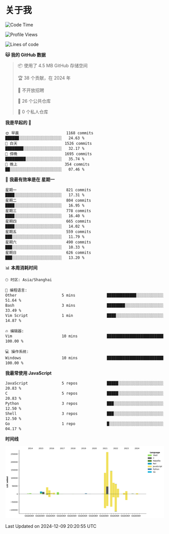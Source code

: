 # 关于我

<!--START_SECTION:waka-->
![Code Time](http://img.shields.io/badge/Code%20Time-891%20hrs%2019%20mins-blue)

![Profile Views](http://img.shields.io/badge/%E4%B8%AA%E4%BA%BA%E8%B5%84%E6%96%99%E8%A7%82%E7%9C%8B%E6%AC%A1%E6%95%B0-0-blue)

![Lines of code](https://img.shields.io/badge/%E4%BB%8E%E3%80%8CHello%20World%E3%80%8D%E8%B5%B7%E6%88%91%E5%B7%B2%E7%BB%8F%E5%86%99%E4%BA%86-850.2%20thousand%20%E8%A1%8C%E4%BB%A3%E7%A0%81-blue)

**🐱 我的 GitHub 数据** 

> 📦  使用了 4.5 MB GitHub 存储空间 
 > 
> 🏆 38 个贡献，在 2024 年
 > 
> 🚫 不开放招聘
 > 
> 📜 26 个公共仓库 
 > 
> 🔑 0 个私人仓库 
 > 
**我是早起的 🐤** 

```text
🌞 早晨                     1168 commits        ██████░░░░░░░░░░░░░░░░░░░   24.63 % 
🌆 白天                     1526 commits        ████████░░░░░░░░░░░░░░░░░   32.17 % 
🌃 傍晚                     1695 commits        █████████░░░░░░░░░░░░░░░░   35.74 % 
🌙 晚上                     354 commits         ██░░░░░░░░░░░░░░░░░░░░░░░   07.46 % 
```
📅 **我最有效率是在 星期一** 

```text
星期一                      821 commits         ████░░░░░░░░░░░░░░░░░░░░░   17.31 % 
星期二                      804 commits         ████░░░░░░░░░░░░░░░░░░░░░   16.95 % 
星期三                      778 commits         ████░░░░░░░░░░░░░░░░░░░░░   16.40 % 
星期四                      665 commits         ████░░░░░░░░░░░░░░░░░░░░░   14.02 % 
星期五                      559 commits         ███░░░░░░░░░░░░░░░░░░░░░░   11.79 % 
星期六                      490 commits         ███░░░░░░░░░░░░░░░░░░░░░░   10.33 % 
星期日                      626 commits         ███░░░░░░░░░░░░░░░░░░░░░░   13.20 % 
```


📊 **本周消耗时间** 

```text
🕑︎ 时区: Asia/Shanghai

💬 编程语言: 
Other                    5 mins              █████████████░░░░░░░░░░░░   51.64 % 
Bash                     3 mins              ████████░░░░░░░░░░░░░░░░░   33.49 % 
Vim Script               1 min               ████░░░░░░░░░░░░░░░░░░░░░   14.87 % 

🔥 编辑器: 
Vim                      10 mins             █████████████████████████   100.00 % 

💻 操作系统: 
Windows                  10 mins             █████████████████████████   100.00 % 
```

**我最常使用 JavaScript** 

```text
JavaScript               5 repos             █████░░░░░░░░░░░░░░░░░░░░   20.83 % 
C                        5 repos             █████░░░░░░░░░░░░░░░░░░░░   20.83 % 
Python                   3 repos             ███░░░░░░░░░░░░░░░░░░░░░░   12.50 % 
Shell                    3 repos             ███░░░░░░░░░░░░░░░░░░░░░░   12.50 % 
Go                       1 repo              █░░░░░░░░░░░░░░░░░░░░░░░░   04.17 % 
```



**时间线**

![Lines of Code chart](https://raw.githubusercontent.com/Arondight/Arondight/master/assets/bar_graph.png)


 Last Updated on 2024-12-09 20:20:55 UTC
<!--END_SECTION:waka-->
